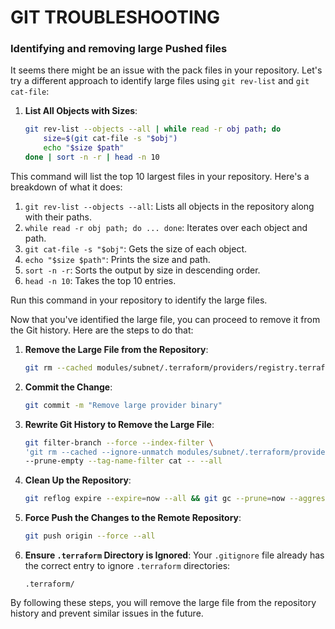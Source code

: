 # GIT TROUBLESHOOTING


### Identifying and removing large Pushed files
   
It seems there might be an issue with the pack files in your repository. Let's try a different approach to identify large files using `git rev-list` and `git cat-file`:

1. **List All Objects with Sizes**:
    ```sh
    git rev-list --objects --all | while read -r obj path; do
        size=$(git cat-file -s "$obj")
        echo "$size $path"
    done | sort -n -r | head -n 10
    ```

This command will list the top 10 largest files in your repository. Here's a breakdown of what it does:

1. `git rev-list --objects --all`: Lists all objects in the repository along with their paths.
2. `while read -r obj path; do ... done`: Iterates over each object and path.
3. `git cat-file -s "$obj"`: Gets the size of each object.
4. `echo "$size $path"`: Prints the size and path.
5. `sort -n -r`: Sorts the output by size in descending order.
6. `head -n 10`: Takes the top 10 entries.

Run this command in your repository to identify the large files.

Now that you've identified the large file, you can proceed to remove it from the Git history. Here are the steps to do that:

1. **Remove the Large File from the Repository**:
    ```sh
    git rm --cached modules/subnet/.terraform/providers/registry.terraform.io/hashicorp/aws/5.60.0/windows_386/terraform-provider-aws_v5.60.0_x5.exe
    ```

2. **Commit the Change**:
    ```sh
    git commit -m "Remove large provider binary"
    ```

3. **Rewrite Git History to Remove the Large File**:
    ```sh
    git filter-branch --force --index-filter \
    'git rm --cached --ignore-unmatch modules/subnet/.terraform/providers/registry.terraform.io/hashicorp/aws/5.60.0/windows_386/terraform-provider-aws_v5.60.0_x5.exe' \
    --prune-empty --tag-name-filter cat -- --all
    ```

4. **Clean Up the Repository**:
    ```sh
    git reflog expire --expire=now --all && git gc --prune=now --aggressive
    ```

5. **Force Push the Changes to the Remote Repository**:
    ```sh
    git push origin --force --all
    ```

6. **Ensure `.terraform` Directory is Ignored**:
    Your `.gitignore` file already has the correct entry to ignore `.terraform` directories:
    ```gitignore
    .terraform/
    ```

By following these steps, you will remove the large file from the repository history and prevent similar issues in the future.